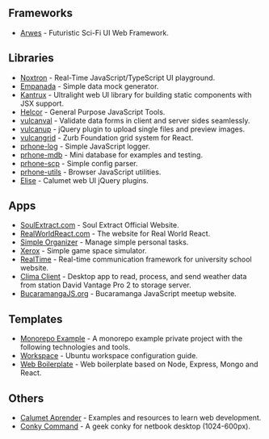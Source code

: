 ## Frameworks

- [Arwes](https://github.com/arwes/arwes) - Futuristic Sci-Fi UI Web Framework.

## Libraries

- [Noxtron](https://github.com/romelperez/noxtron) - Real-Time JavaScript/TypeScript UI playground.
- [Empanada](https://github.com/romelperez/empanada) - Simple data mock generator.
- [Kantrux](https://github.com/romelperez/kantrux) - Ultralight web UI library for building static components with JSX support.
- [Helcor](https://github.com/romelperez/helcor) - General Purpose JavaScript Tools.
- [vulcanval](https://github.com/vulcan-estudios/vulcanval) - Validate data forms in client and server sides seamlessly.
- [vulcanup](https://github.com/vulcan-estudios/vulcanup) - jQuery plugin to upload single files and preview images.
- [vulcangrid](https://github.com/vulcan-estudios/vulcangrid) - Zurb Foundation grid system for React.
- [prhone-log](https://github.com/romelperez/prhone-log) - Simple JavaScript logger.
- [prhone-mdb](https://github.com/romelperez/prhone-mdb) - Mini database for examples and testing.
- [prhone-scp](https://github.com/romelperez/prhone-scp) - Simple config parser.
- [prhone-utils](https://github.com/romelperez/prhone-utils) - Browser JavaScript utilities.
- [Elise](https://github.com/calumet/elise) - Calumet web UI jQuery plugins.

## Apps

- [SoulExtract.com](https://github.com/soulextract/soulextract.com) - Soul Extract Official Website.
- [RealWorldReact.com](https://github.com/realworldreact/realworldreact-website) - The website for Real World React.
- [Simple Organizer](https://github.com/romelperez/simple-organizer) - Manage simple personal tasks.
- [Xerox](https://github.com/romelperez/xerox) - Simple game space simulator.
- [RealTime](https://github.com/calumet/realtime) - Real-time communication framework for university school website.
- [Clima Client](https://github.com/calumet/clima-cliente) - Desktop app to read, process, and send weather data from station David Vantage Pro 2 to storage server.
- [BucaramangaJS.org](https://github.com/BucaramangaJS/bucaramangajs.org) - Bucaramanga JavaScript meetup website.

## Templates

- [Monorepo Example](https://github.com/romelperez/monorepo-example-lerna-yarn-ts-sass-webpack) - A monorepo example private project with the following technologies and tools.
- [Workspace](https://github.com/romelperez/workspace) - Ubuntu workspace configuration guide.
- [Web Boilerplate](https://github.com/romelperez/web-boilerplate) - Web boilerplate based on Node, Express, Mongo and React.

## Others

- [Calumet Aprender](https://github.com/calumet/aprender) - Examples and resources to learn web development.
- [Conky Command](https://github.com/romelperez/conky-command) - A geek conky for netbook desktop (1024-600px).
